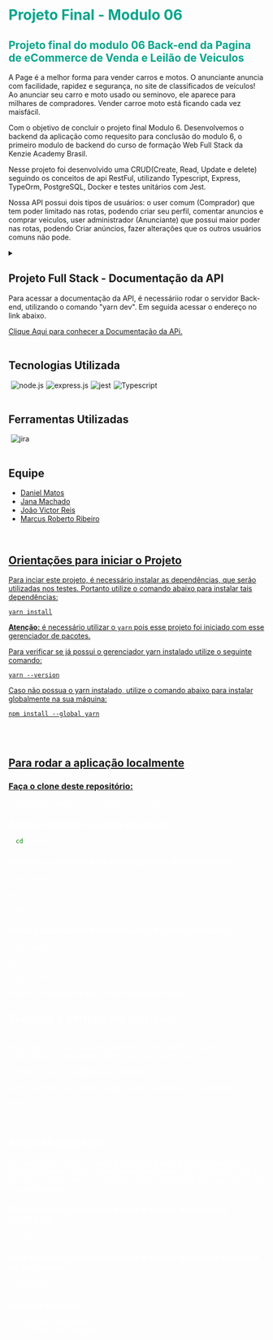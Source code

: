<div style='background-color:white'>

</div>
<h1 style='color: #00A48B'>Projeto Final - Modulo 06</h1>
<h2 style='color: #00A48B'>Projeto final do modulo 06 Back-end da Pagina de eCommerce de Venda e Leilão de Veiculos</h2>

<p>A Page é a melhor forma para vender carros e motos. O anunciante anuncia com facilidade, rapidez e segurança, no site de classificados de veículos! Ao anunciar seu carro e moto usado ou seminovo, ele aparece para milhares de compradores. Vender carroe moto está ficando cada vez maisfácil. </p>

<p>Com o objetivo de concluir o projeto final Modulo 6. Desenvolvemos o backend da aplicação como requesito para conclusão do modulo 6, o primeiro modulo de backend do curso de formação Web Full Stack da Kenzie Academy Brasil.</p>
 
<p>Nesse projeto foi desenvolvido uma CRUD(Create, Read, Update e delete) seguindo os conceitos de api RestFul, utilizando Typescript, Express, TypeOrm, PostgreSQL, Docker e testes unitários com Jest. </p>
 
<p>Nossa API possui dois tipos de usuários: o user comum (Comprador) que tem poder limitado nas rotas, podendo criar seu perfil, comentar anuncios e comprar veiculos, user administrador (Anunciante) que possui maior poder nas rotas, podendo Criar anúncios, fazer alterações que os outros usuários comuns não pode. </p>

<details>
  <summary><h2>Projeto Full Stack - Documentação da API</h2>
  <p>Para acessar a documentação da API, é necessáriio rodar o servidor Back-end, utilizando o comando "yarn dev". Em seguida acessar o endereço no link abaixo.</p>
  <a href="http://localhost:8000/api-docs/#/"> Clique Aqui para conhecer a Documentação da APi.</a>
  </summary>
</details>

<br>

## Tecnologias Utilizada

<div style='display:flex; gap: 5px;'><br>
  
 <img align="center" alt="node.js" src="https://img.shields.io/badge/Node.js-43853D?style=for-the-badge&logo=node.js&logoColor=white">

 <img align="center" alt="express.js" src="https://img.shields.io/badge/Express.js-404D59?style=for-the-badge">

  <img align="center" alt="jest" src="https://img.shields.io/badge/Jest-323330?style=for-the-badge&logo=Jest&logoColor=white">

  <img align="center" alt="Typescript" src="https://img.shields.io/badge/TypeScript-007ACC?style=for-the-badge&logo=typescript&logoColor=white">

   
</div></br>

## Ferramentas Utilizadas

<div style='display:flex; gap: 5px;'><br>
 <img align="center" alt="jira" src="https://img.shields.io/badge/Jira-0052CC?style=for-the-badge&logo=Jira&logoColor=white">  
 
</div></br>

## Equipe

<ul>
<li><a href="https://github.com/Daniel-MatosC/Daniel-MatosC" >Daniel Matos</a></li>
<li><a href="https://github.com/janamachado">Jana Machado</a></li>
<li><a href="https://github.com/reisquaza">João Victor Reis</a></li>
<li><a href="https://github.com/marcuspvh">Marcus Roberto Ribeiro</li>
</ul>
</br>

<div style='color:white'>

## Orientações para iniciar o Projeto

<p>Para inciar este projeto, é necessário instalar as dependências, que serão utilizadas nos testes. Portanto utilize o comando abaixo para instalar tais dependências:</p>


````
yarn install
````


**Atenção:** é necessário utilizar o `yarn` pois esse projeto foi iniciado com esse gerenciador de pacotes.

Para verificar se já possui o gerenciador yarn instalado utilize o seguinte comando:

````
yarn --version
````

Caso não possua o yarn instalado, utilize o comando abaixo para instalar globalmente na sua máquina:

````
npm install --global yarn
````
<br>

<br>



## Para rodar a aplicação localmente

### Faça o clone deste repositório:
```bash
  git@github.com:T12-Grupo3/motors-shop.git
```
### Acesse o diretório nomeado >frontend<:
```bash
  cd backend
```

### Execute o comando para instalação das dependências:
```bash
  npm install
```
ou
```bash
  yarn
```

### Inicie o servidor local executando o seguinte comando:
```bash
  npm start
```
ou
```bash
  yarn start
```
Pronto! A interface irá abrir no seu navegador padrão.

## Executar a entrega em `localhost`
<br>
**Configure as variáveis de ambiente no seu .env**, passando as credenciais corretas para conectar em seu banco local

E altere a variável **`DB_HOST`** para **`localhost`**

Com isso feito, para rodar sua aplicação, basta utilizar o comando
````
yarn dev
````

<br>

## Rotas da aplicação
Sua aplicação irá abrir na página principal, onde é possível visualizar anúncios sem necessitar se cadastrar previamente.
Para as outras rotas é necessário acrescentar os endpoints abaixo, ao final da URL que aparecerá no seu navegador.

### Rota para criar, visualizar, editar e deletar anúncios no INSOMNIA:
```bash
  /adverts
```

### Rota para criar, visualizar, editar e deletar imagens do anúncio no INSOMNIA:
```bash
  /imageadverts
```

### Exemplo de rotas:
```bash
  localhost:8000/adverts
  localhost:8000/imageadverts
```
</div>